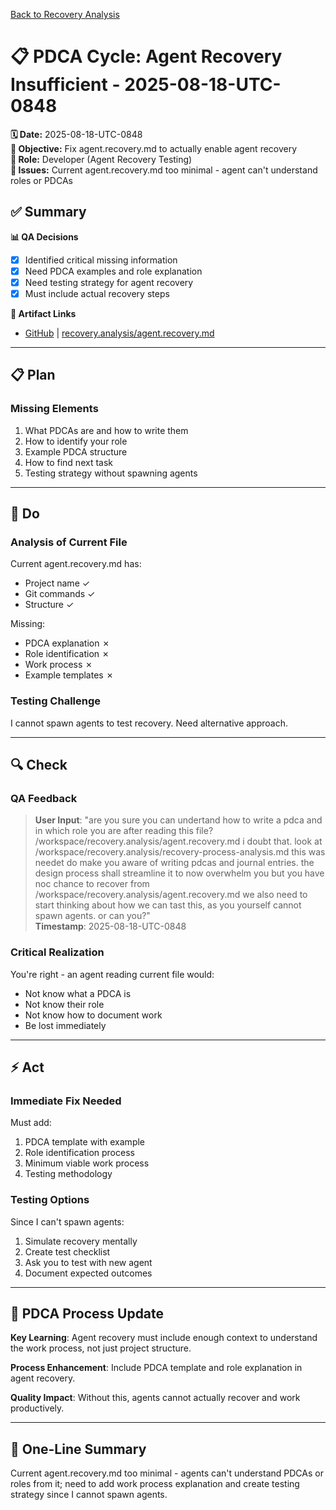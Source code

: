 [Back to Recovery Analysis](../recovery-process-analysis.md)

# 📋 **PDCA Cycle: Agent Recovery Insufficient - 2025-08-18-UTC-0848**

**🗓️ Date:** 2025-08-18-UTC-0848  
**🎯 Objective:** Fix agent.recovery.md to actually enable agent recovery  
**👤 Role:** Developer (Agent Recovery Testing)  
**🚨 Issues:** Current agent.recovery.md too minimal - agent can't understand roles or PDCAs

## **✅ Summary**

**📊 QA Decisions**
- [x] Identified critical missing information
- [x] Need PDCA examples and role explanation
- [x] Need testing strategy for agent recovery
- [x] Must include actual recovery steps

**🔗 Artifact Links**
- [GitHub](https://github.com/Cerulean-Circle-GmbH/Web4Articles/blob/test/recovery/recovery.analysis/agent.recovery.md) | [recovery.analysis/agent.recovery.md](../agent.recovery.md)

---

## **📋 Plan**

### **Missing Elements**
1. What PDCAs are and how to write them
2. How to identify your role
3. Example PDCA structure
4. How to find next task
5. Testing strategy without spawning agents

---

## **🔨 Do**

### **Analysis of Current File**
Current agent.recovery.md has:
- Project name ✓
- Git commands ✓
- Structure ✓

Missing:
- PDCA explanation ✗
- Role identification ✗
- Work process ✗
- Example templates ✗

### **Testing Challenge**
I cannot spawn agents to test recovery. Need alternative approach.

---

## **🔍 Check**

### **QA Feedback**
> **User Input**: "are you sure you can undertand how to write a pdca and in which role you are after reading this file? /workspace/recovery.analysis/agent.recovery.md i doubt that. look at /workspace/recovery.analysis/recovery-process-analysis.md this was needet do make you aware of writing pdcas and journal entries. the design process shall streamline it to now overwhelm you but you have noc chance to recover from /workspace/recovery.analysis/agent.recovery.md we also need to start thinking about how we can tast this, as you yourself cannot spawn agents. or can you?"  
> **Timestamp**: 2025-08-18-UTC-0848

### **Critical Realization**
You're right - an agent reading current file would:
- Not know what a PDCA is
- Not know their role
- Not know how to document work
- Be lost immediately

---

## **⚡ Act**

### **Immediate Fix Needed**
Must add:
1. PDCA template with example
2. Role identification process
3. Minimum viable work process
4. Testing methodology

### **Testing Options**
Since I can't spawn agents:
1. Simulate recovery mentally
2. Create test checklist
3. Ask you to test with new agent
4. Document expected outcomes

---

## **🎯 PDCA Process Update**

**Key Learning**: Agent recovery must include enough context to understand the work process, not just project structure.

**Process Enhancement**: Include PDCA template and role explanation in agent recovery.

**Quality Impact**: Without this, agents cannot actually recover and work productively.

---

## **📝 One-Line Summary**
Current agent.recovery.md too minimal - agents can't understand PDCAs or roles from it; need to add work process explanation and create testing strategy since I cannot spawn agents.